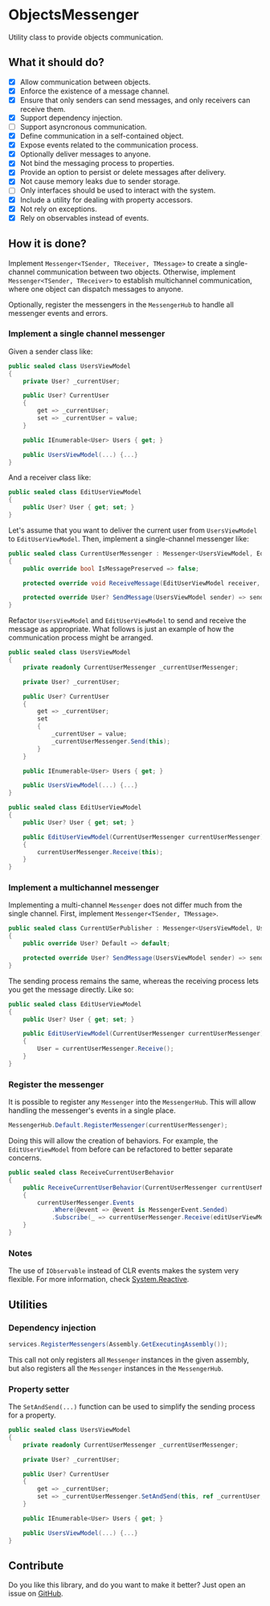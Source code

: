 # ObjectsMessenger
Utility class to provide objects communication.

## What it should do?
- [x] Allow communication between objects.
- [x] Enforce the existence of a message channel.
- [x] Ensure that only senders can send messages, and only receivers can receive them.
- [x] Support dependency injection.
- [ ] Support asyncronous communication. 
- [x] Define communication in a self-contained object.
- [x] Expose events related to the communication process.
- [x] Optionally deliver messages to anyone. 
- [x] Not bind the messaging process to properties.
- [x] Provide an option to persist or delete messages after delivery.
- [x] Not cause memory leaks due to sender storage.
- [ ] Only interfaces should be used to interact with the system. 
- [x] Include a utility for dealing with property accessors.
- [x] Not rely on exceptions.
- [x] Rely on observables instead of events.
 
## How it is done?
Implement `Messenger<TSender, TReceiver, TMessage>` to create a single-channel communication between two objects. Otherwise, implement `Messenger<TSender, TReceiver>` to establish multichannel communication, where one object can dispatch messages to anyone.

Optionally, register the messengers in the `MessengerHub` to handle all messenger events and errors.

### Implement a single channel messenger
Given a sender class like:
```csharp
public sealed class UsersViewModel
{
    private User? _currentUser;

    public User? CurrentUser
    {
        get => _currentUser;
        set => _currentUser = value;
    }

    public IEnumerable<User> Users { get; }

    public UsersViewModel(...) {...}
}
```

And a receiver class like:
```csharp
public sealed class EditUserViewModel
{
    public User? User { get; set; }
}
```

Let's assume that you want to deliver the current user from `UsersViewModel` to `EditUserViewModel`. Then, implement a single-channel messenger like:
```csharp
public sealed class CurrentUserMessenger : Messenger<UsersViewModel, EditUserViewModel, User?>
{
    public override bool IsMessagePreserved => false;

    protected override void ReceiveMessage(EditUserViewModel receiver, User? message) => receiver.User = message;

    protected override User? SendMessage(UsersViewModel sender) => sender.CurrentUser; 
}
```

Refactor `UsersViewModel` and `EditUserViewModel` to send and receive the message as appropriate. What follows is just an example of how the communication process might be arranged.
```csharp
public sealed class UsersViewModel
{
    private readonly CurrentUserMessenger _currentUserMessenger;

    private User? _currentUser;

    public User? CurrentUser
    {
        get => _currentUser;
        set
        {
            _currentUser = value;
            _currentUserMessenger.Send(this);
        }
    }

    public IEnumerable<User> Users { get; }

    public UsersViewModel(...) {...}
}

public sealed class EditUserViewModel
{
    public User? User { get; set; }

    public EditUserViewModel(CurrentUserMessenger currentUserMessenger)
    {
        currentUserMessenger.Receive(this);
    }
}
```
### Implement a multichannel messenger
Implementing a multi-channel `Messenger` does not differ much from the single channel. First, implement `Messenger<TSender, TMessage>`.
```csharp
public sealed class CurrentUSerPublisher : Messenger<UsersViewModel, User?>
{
    public override User? Default => default;

    protected override User? SendMessage(UsersViewModel sender) => sender.CurrentUser;
}
```

The sending process remains the same, whereas the receiving process lets you get the message directly. Like so:
```csharp
public sealed class EditUserViewModel
{
    public User? User { get; set; }

    public EditUserViewModel(CurrentUserMessenger currentUserMessenger)
    {
        User = currentUserMessenger.Receive();
    }
}
```

### Register the messenger
It is possible to register any `Messenger` into the `MessengerHub`. This will allow handling the messenger's events in a single place.

```csharp
MessengerHub.Default.RegisterMessenger(currentUserMessenger);
```

Doing this will allow the creation of behaviors. For example, the `EditUserViewModel` from before can be refactored to better separate concerns.

```csharp
public sealed class ReceiveCurrentUserBehavior
{
    public ReceiveCurrentUserBehavior(CurrentUserMessenger currentUserMessenger, EditUserViewModel editUserViewModel)
    {
        currentUserMessenger.Events
            .Where(@event => @event is MessengerEvent.Sended)           
            .Subscribe(_ => currentUserMessenger.Receive(editUserViewModel)); 
    }
}
```

### Notes
The use of `IObservable` instead of CLR events makes the system very flexible. For more information, check [System.Reactive](https://github.com/dotnet/reactive).

## Utilities

### Dependency injection
```csharp
services.RegisterMessengers(Assembly.GetExecutingAssembly());
```
This call not only registers all `Messenger` instances in the given assembly, but also registers all the `Messenger` instances in the `MessengerHub`.

### Property setter
The `SetAndSend(...)` function can be used to simplify the sending process for a property.

```csharp
public sealed class UsersViewModel
{
    private readonly CurrentUserMessenger _currentUserMessenger;

    private User? _currentUser;

    public User? CurrentUser
    {
        get => _currentUser;
        set => _currentUserMessenger.SetAndSend(this, ref _currentUser, value);
    }

    public IEnumerable<User> Users { get; }

    public UsersViewModel(...) {...}
}
```

## Contribute
Do you like this library, and do you want to make it better? Just open an issue on [GitHub](https://github.com/Matt90hz/ObjectsMessenger).
